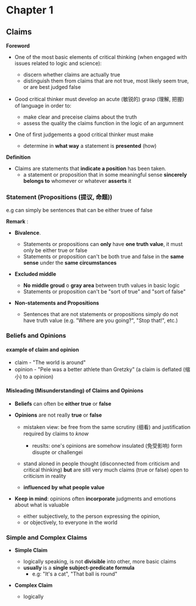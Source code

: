 # Chapter 1

## Claims

**Foreword** 

- One of the most basic elements of critical thinking (when engaged with issues related to logic and science):

	- discern whether claims are actually true 
	- distinguish them from claims that are not true, most likely seem true, or are best judged false

- Good critical thinker must develop an acute (敏锐的) grasp (理解, 把握) of language in order to:

	- make clear and preceise claims about the truth
	- assess the quality the claims function in the logic of an argumnent

- One of first judgements a good critical thinker must make
	- determine in **what way** a statement is **presented** (how)

**Definition** 

- Claims are statements that **indicate a position** has been taken.
	- a statement or proposition that in some meaningful sense **sincerely belongs to** whomever or whatever **asserts** it

### Statement (Propositions (提议, 命题))

e.g can simply be sentences that can be either truee of false

**Remark** :

- **Bivalence**. 
	- Statements or propositions can **only** have **one truth value**, it must only be either true or false
	- Statements or proposition can't be both true and false in the **same sense** under the **same circumstances** 

- **Excluded middle** 
	- **No middle groud** o **gray area** between truth values in basic logic
	- Statements or proposition can't be "sort of true" and "sort of false"

- **Non-statements and Propositions**
	- Sentences that are not statements or propositions simply do not have truth value (e.g. "Where are you going?", "Stop that!", etc.)

### Beliefs and Opinions

#### example of **claim** and **opinion**

- claim - "The world is around"
- opinion - "Pele was a better athlete than Gretzky" (a claim is deflated (缩小) to a opinion)

#### Misleading (Misunderstanding) of Claims and Opinions

- **Beliefs** can often be **either true** or **false**

- **Opinions** are not really **true** or **false** 
	- mistaken view: be free from the same scrutiny (细看) and justification required by claims to *know*
		- reuslts: one's opinions are somehow insulated (免受影响) form disupte or challengei
	- stand aloned in people thought (disconnected from criticism and critical thinking) **but** are sitll very much claims (true or false) open to criticism in reality

	- **influenced by what people value**

- **Keep in mind**: opinions often **incorporate** judgments and emotions about what is valuable 
	- either subjectively, to the person expressing the opinion, 
	- or objectively, to everyone in the world

### Simple and Complex Claims

- **Simple Claim** 
	- logically speaking, is not **divisible** into other, more basic claims
	- **usually** is a **single subject-predicate formula** 
		- e.g: "It's a cat", "That ball is round"

- **Complex Claim**
	- logically 

